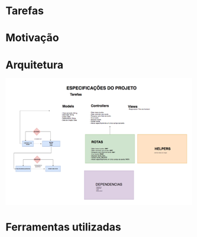 # Tarefas

# Motivação

# Arquitetura 

![Arquitetura do projeto](arquitetura_tarefas.png)

# Ferramentas utilizadas
